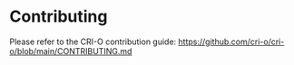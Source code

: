 # Contributing

Please refer to the CRI-O contribution guide:
https://github.com/cri-o/cri-o/blob/main/CONTRIBUTING.md
